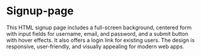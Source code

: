 # Signup-page
This HTML signup page includes a full-screen background, centered form with input fields for username, email, and password, and a submit button with hover effects. It also offers a login link for existing users. The design is responsive, user-friendly, and visually appealing for modern web apps.
